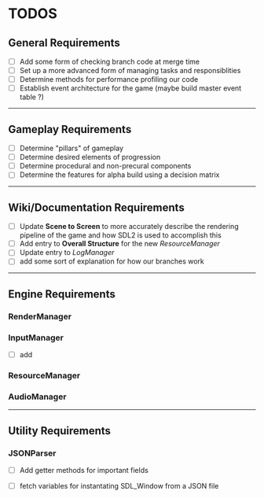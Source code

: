 # TODOS

## General Requirements
   - [ ] Add some form of checking branch code at merge time
   - [ ] Set up a more advanced form of managing tasks and responsiblities
   - [ ] Determine methods for performance profiling our code 
   - [ ] Establish event architecture for the game (maybe build master event table ?)

---

## Gameplay Requirements
   - [ ] Determine "pillars" of gameplay
   - [ ] Determine desired elements of progression
   - [ ] Determine procedural and non-precural components
   - [ ] Determine the features for alpha build using a decision matrix
---

## Wiki/Documentation Requirements
   - [ ] Update **Scene to Screen** to more accurately describe the rendering pipeline of the game and how SDL2 is 
used to accomplish this
   - [ ] Add entry to **Overall Structure** for the new _ResourceManager_
   - [ ] Update entry to _LogManager_
   - [ ] add some sort of explanation for how our branches work 

---

## Engine Requirements 
### RenderManager
### InputManager
   - [ ] add 
### ResourceManager
### AudioManager

---

## Utility Requirements
### JSONParser
   - [ ] Add getter methods for important fields 
   - [ ] fetch variables for instantating SDL\_Window from a JSON file


